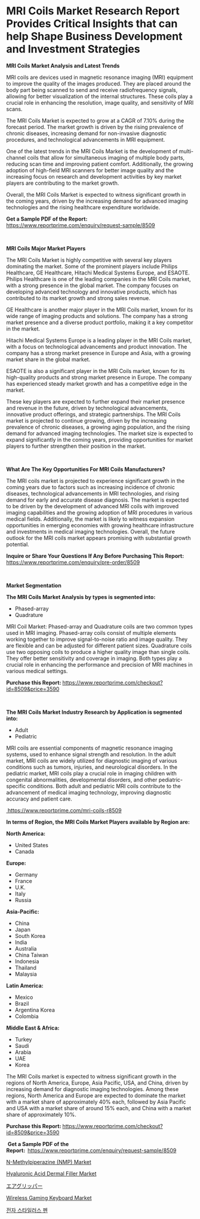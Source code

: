<p><h1>MRI Coils Market Research Report Provides Critical Insights that can help Shape Business Development and Investment Strategies</h1></p><p><strong>MRI Coils Market Analysis and Latest Trends</strong></p>
<p><p>MRI coils are devices used in magnetic resonance imaging (MRI) equipment to improve the quality of the images produced. They are placed around the body part being scanned to send and receive radiofrequency signals, allowing for better visualization of the internal structures. These coils play a crucial role in enhancing the resolution, image quality, and sensitivity of MRI scans.</p><p>The MRI Coils Market is expected to grow at a CAGR of 7.10% during the forecast period. The market growth is driven by the rising prevalence of chronic diseases, increasing demand for non-invasive diagnostic procedures, and technological advancements in MRI equipment.</p><p>One of the latest trends in the MRI Coils Market is the development of multi-channel coils that allow for simultaneous imaging of multiple body parts, reducing scan time and improving patient comfort. Additionally, the growing adoption of high-field MRI scanners for better image quality and the increasing focus on research and development activities by key market players are contributing to the market growth.</p><p>Overall, the MRI Coils Market is expected to witness significant growth in the coming years, driven by the increasing demand for advanced imaging technologies and the rising healthcare expenditure worldwide.</p></p>
<p><strong>Get a Sample PDF of the Report:&nbsp;</strong> <a href="https://www.reportprime.com/enquiry/request-sample/8509">https://www.reportprime.com/enquiry/request-sample/8509</a></p>
<p>&nbsp;</p>
<p><strong>MRI Coils Major Market Players</strong></p>
<p><p>The MRI Coils Market is highly competitive with several key players dominating the market. Some of the prominent players include Philips Healthcare, GE Healthcare, Hitachi Medical Systems Europe, and ESAOTE. Philips Healthcare is one of the leading companies in the MRI Coils market, with a strong presence in the global market. The company focuses on developing advanced technology and innovative products, which has contributed to its market growth and strong sales revenue.</p><p>GE Healthcare is another major player in the MRI Coils market, known for its wide range of imaging products and solutions. The company has a strong market presence and a diverse product portfolio, making it a key competitor in the market.</p><p>Hitachi Medical Systems Europe is a leading player in the MRI Coils market, with a focus on technological advancements and product innovation. The company has a strong market presence in Europe and Asia, with a growing market share in the global market.</p><p>ESAOTE is also a significant player in the MRI Coils market, known for its high-quality products and strong market presence in Europe. The company has experienced steady market growth and has a competitive edge in the market.</p><p>These key players are expected to further expand their market presence and revenue in the future, driven by technological advancements, innovative product offerings, and strategic partnerships. The MRI Coils market is projected to continue growing, driven by the increasing prevalence of chronic diseases, a growing aging population, and the rising demand for advanced imaging technologies. The market size is expected to expand significantly in the coming years, providing opportunities for market players to further strengthen their position in the market.</p></p>
<p>&nbsp;</p>
<p><strong>What Are The Key Opportunities For MRI Coils Manufacturers?</strong></p>
<p><p>The MRI coils market is projected to experience significant growth in the coming years due to factors such as increasing incidence of chronic diseases, technological advancements in MRI technologies, and rising demand for early and accurate disease diagnosis. The market is expected to be driven by the development of advanced MRI coils with improved imaging capabilities and the growing adoption of MRI procedures in various medical fields. Additionally, the market is likely to witness expansion opportunities in emerging economies with growing healthcare infrastructure and investments in medical imaging technologies. Overall, the future outlook for the MRI coils market appears promising with substantial growth potential.</p></p>
<p><strong>Inquire or Share Your Questions If Any Before Purchasing This Report:</strong> <a href="https://www.reportprime.com/enquiry/pre-order/8509">https://www.reportprime.com/enquiry/pre-order/8509</a></p>
<p>&nbsp;</p>
<p><strong>Market Segmentation</strong></p>
<p><strong>The MRI Coils Market Analysis by types is segmented into:</strong></p>
<p><ul><li>Phased-array</li><li>Quadrature</li></ul></p>
<p><p>MRI Coil Market: Phased-array and Quadrature coils are two common types used in MRI imaging. Phased-array coils consist of multiple elements working together to improve signal-to-noise ratio and image quality. They are flexible and can be adjusted for different patient sizes. Quadrature coils use two opposing coils to produce a higher quality image than single coils. They offer better sensitivity and coverage in imaging. Both types play a crucial role in enhancing the performance and precision of MRI machines in various medical settings.</p></p>
<p><strong>Purchase this Report:&nbsp;</strong><a href="https://www.reportprime.com/checkout?id=8509&price=3590">https://www.reportprime.com/checkout?id=8509&price=3590</a></p>
<p>&nbsp;</p>
<p><strong>The MRI Coils Market Industry Research by Application is segmented into:</strong></p>
<p><ul><li>Adult</li><li>Pediatric</li></ul></p>
<p><p>MRI coils are essential components of magnetic resonance imaging systems, used to enhance signal strength and resolution. In the adult market, MRI coils are widely utilized for diagnostic imaging of various conditions such as tumors, injuries, and neurological disorders. In the pediatric market, MRI coils play a crucial role in imaging children with congenital abnormalities, developmental disorders, and other pediatric-specific conditions. Both adult and pediatric MRI coils contribute to the advancement of medical imaging technology, improving diagnostic accuracy and patient care.</p></p>
<p><a href="https://www.reportprime.com/mri-coils-r8509">&nbsp;https://www.reportprime.com/mri-coils-r8509</a></p>
<p><strong>In terms of Region, the MRI Coils Market Players available by Region are:</strong></p>
<p>
    <p> <strong> North America: </strong>
        <ul>
            <li>United States</li>
            <li>Canada</li>
        </ul>
        </p> 
    <p> <strong> Europe: </strong>
        <ul>
            <li>Germany</li>
            <li>France</li>
            <li>U.K.</li>
            <li>Italy</li>
            <li>Russia</li>
        </ul>
        </p> 
    <p> <strong> Asia-Pacific: </strong>
        <ul>
            <li>China</li>
            <li>Japan</li>
            <li>South Korea</li>
            <li>India</li>
            <li>Australia</li>
            <li>China Taiwan</li>
            <li>Indonesia</li>
            <li>Thailand</li>
            <li>Malaysia</li>
        </ul>
        </p> 
    <p> <strong> Latin America: </strong>
        <ul>
            <li>Mexico</li>
            <li>Brazil</li>
            <li>Argentina Korea</li>
            <li>Colombia</li>
        </ul>
        </p> 
    <p> <strong> Middle East & Africa: </strong>
        <ul>
            <li>Turkey</li>
            <li>Saudi</li>
            <li>Arabia</li>
            <li>UAE</li>
            <li>Korea</li>
        </ul>
    </p>
    </p>
<p><p>The MRI Coils market is expected to witness significant growth in the regions of North America, Europe, Asia Pacific, USA, and China, driven by increasing demand for diagnostic imaging technologies. Among these regions, North America and Europe are expected to dominate the market with a market share of approximately 40% each, followed by Asia Pacific and USA with a market share of around 15% each, and China with a market share of approximately 10%.</p></p>
<p><strong>Purchase this Report: </strong><a href="https://www.reportprime.com/checkout?id=8509&price=3590">https://www.reportprime.com/checkout?id=8509&price=3590</a></p>
<p>&nbsp;<strong>Get a Sample PDF of the Report:&nbsp;&nbsp;</strong><a href="https://www.reportprime.com/enquiry/request-sample/8509">https://www.reportprime.com/enquiry/request-sample/8509</a></p>
<p><strong></strong></p>
<p><p><a href="https://www.linkedin.com/pulse/n-methylpiperazine-nmp-market-offer-valuable-insights-gncmf">N-Methylpiperazine (NMP) Market</a></p><p><a href="https://github.com/dx0328/Market-Research-Report-List-2/blob/main/hyaluronic-acid-dermal-filler-market.md">Hyaluronic Acid Dermal Filler Market</a></p><p><a href="https://github.com/mcbeesbxa270/Market-Research-Report-List-2/blob/main/688751477389.md">エアグリッパー</a></p><p><a href="https://issuu.com/reportprime-2/docs/wireless-gaming-keyboard-market-size-2030.pptx">Wireless Gaming Keyboard Market</a></p><p><a href="https://github.com/vskv4779xr1/Market-Research-Report-List-2/blob/main/178427573141.md">전자 스타일러스 펜</a></p></p>